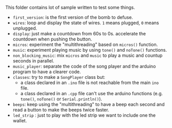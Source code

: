 This folder contains lot of sample written to test some things.

- `first_version`: is the first version of the bomb to defuse.
- `wires`: loop and display the state of wires. `1` means plugged, `0` means unplugged.
- `display`: just make a countdown from 60s to 0s. accelerate the countdown when pushing the button.
- `micros`: experiment the "multithreading" based on `micros()` function.
- `music`: experiment playing music by using `tone()` and `noTone()` functions.
- `non_blocking_music`: mix `micros` and `music` to play a music and countup seconds in parallel.
- `music_player`: separate the code of the song player and the arduino program to have a clearer code.
- `classes`: try to make a `SongPlayer` class but:
  - a class declared in an `.ino` file is not reachable from the main `ino` file.
  - a class declared in an `.cpp` file can't use the arduino functions (e.g. `tone()`, `noTone()` or `Serial.println()`).
- `beeps`: keep using the "multithreading" to have a beep each second and read a button to make the beeps twice faster.
- `led_strip` : just to play with the led strip we want to include one the wallet.

